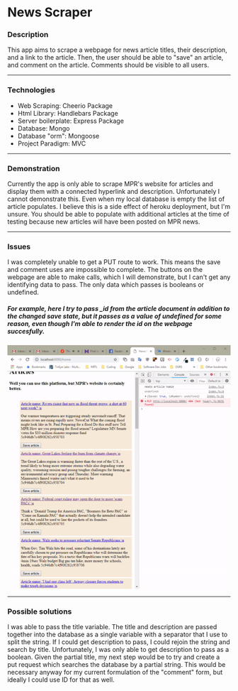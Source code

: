 <h1>News Scraper</h1>


<h3>Description</h3>
<p> This app aims to scrape a webpage for news article titles, their description, and a link to the article. Then, the user should be able to "save" an article, and comment on the article. Comments should be visible to all users. </p>


<hr>


<h3>Technologies</h3>

<ul>
    <li>Web Scraping: Cheerio Package </li>
    <li>Html Library: Handlebars Package </li>
    <li>Server boilerplate: Express Package </li>
    <li>Database: Mongo </li>
    <li>Database "orm": Mongoose</li>
    <li>Project Paradigm: MVC</li>

</ul>


<hr>

<h3>Demonstration</h3>

<p>Currently the app is only able to scrape MPR's website for articles and display them with a connected hyperlink and description. Unfortunately I cannot demonstrate this. Even when my local database is empty the list of article populates. I believe this is a side effect of heroku deployment, but I'm unsure. You should be able to populate with additional articles at the time of testing because new articles will have been posted on MPR news.</p>


<hr>


<h3>Issues</h3>

<p>I was completely unable to get a PUT route to work. This means the save and comment uses are impossible to complete. The buttons on the webpage are able to make calls, which I will demonstrate, but I can't get any identifying data to pass. The only data which passes is booleans or undefined. </p>

<h5>For example, here I try to pass _id from the article document in addition to the changed save state, but it passes as a value of undefined for some reason, even though I'm able to render the id on the webpage succesfully.</h5>

![Passing ID broken](public/assets/images/demonstrationGif.gif)


<hr>


<h3>Possible solutions</h3>

<p>I was able to pass the title variable. The title and description are passed together into the database as a single variable with a separator that I use to split the string. If I could get description to pass, I could rejoin the string and search by title. Unfortunately, I was only able to get description to pass as a boolean. Given the partial title, my next step would be to try and create a put request which searches the database by a partial string. This would be necessary anyway for my current formulation of the "comment" form, but ideally I could use ID for that as well.</p>

